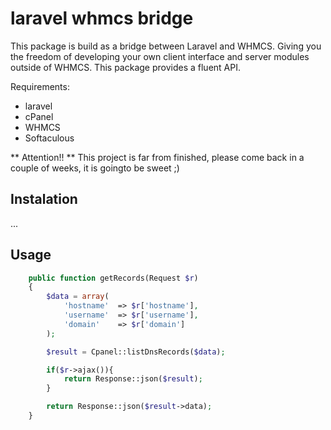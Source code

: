 # laravel whmcs bridge

This package is build as a bridge between Laravel and WHMCS. Giving you the freedom of developing your own client interface and server modules outside of WHMCS. This package provides a fluent API.

Requirements:
- laravel
- cPanel
- WHMCS
- Softaculous

** Attention!! **
This project is far from finished, please come back in a couple of weeks, it is goingto be sweet ;)

## Instalation
...

## Usage

```php
    public function getRecords(Request $r)
    {
        $data = array(
            'hostname'  => $r['hostname'],
            'username'  => $r['username'],
            'domain'    => $r['domain']
        );

        $result = Cpanel::listDnsRecords($data);

        if($r->ajax()){
            return Response::json($result);
        }

        return Response::json($result->data);
    }
```
